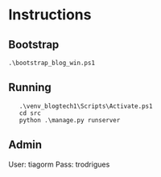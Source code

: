 # Instructions

## Bootstrap

```
.\bootstrap_blog_win.ps1
```

## Running

```
   .\venv_blogtech1\Scripts\Activate.ps1
   cd src
   python .\manage.py runserver
```

## Admin

User: tiagorm
Pass: trodrigues